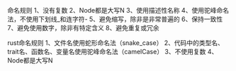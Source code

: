 命名规则
1、没有复数
2、Node都是大写N
3、使用描述性名称
4、使用驼峰命名法，不使用下划线_和连字符-
5、避免缩写，除非是非常普遍的
6、保持一致性
7、避免使用数字，除非有特定含义
8、避免重复或冗余

rust命名规则
1、文件名使用蛇形命名法（snake_case）
2、代码中的类型名、trait名、函数名、变量名使用驼峰命名法（camelCase）
3、不使用复数
4、Node都是大写N
